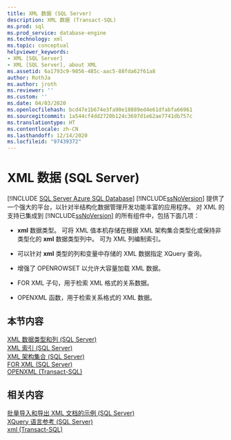 ```yaml
---
title: XML 数据 (SQL Server)
description: XML 数据 (Transact-SQL)
ms.prod: sql
ms.prod_service: database-engine
ms.technology: xml
ms.topic: conceptual
helpviewer_keywords:
- XML [SQL Server]
- XML [SQL Server], about XML
ms.assetid: 6a1793c9-9856-485c-aac5-88fda62f61a8
author: RothJa
ms.author: jroth
ms.reviewer: ''
ms.custom: ''
ms.date: 04/03/2020
ms.openlocfilehash: bcd47e1b674e3fa90e18889ed4e61dfabfa66961
ms.sourcegitcommit: 1a544cf4dd2720b124c3697d1e62ae7741db757c
ms.translationtype: HT
ms.contentlocale: zh-CN
ms.lasthandoff: 12/14/2020
ms.locfileid: "97439372"
---
```

# <a name="xml-data-sql-server"></a>XML 数据 (SQL Server)
[!INCLUDE [SQL Server Azure SQL Database](../../includes/applies-to-version/sql-asdb.md)]
  [!INCLUDE[ssNoVersion](../../includes/ssnoversion-md.md)] 提供了一个强大的平台，以针对半结构化数据管理开发功能丰富的应用程序。 对 XML 的支持已集成到 [!INCLUDE[ssNoVersion](../../includes/ssnoversion-md.md)] 的所有组件中，包括下面几项：  
  
-   **xml** 数据类型。 可将 XML 值本机存储在根据 XML 架构集合类型化或保持非类型化的 **xml** 数据类型列中。 可为 XML 列编制索引。  
  
-   可以针对 **xml** 类型的列和变量中存储的 XML 数据指定 XQuery 查询。  
  
-   增强了 OPENROWSET 以允许大容量加载 XML 数据。  
  
-   FOR XML 子句，用于检索 XML 格式的关系数据。  
  
-   OPENXML 函数，用于检索关系格式的 XML 数据。  
  
## <a name="in-this-section"></a>本节内容  
 [XML 数据类型和列 (SQL Server)](../../relational-databases/xml/xml-data-type-and-columns-sql-server.md)  
 [XML 索引 (SQL Server)](../../relational-databases/xml/xml-indexes-sql-server.md)  
 [XML 架构集合 (SQL Server)](../../relational-databases/xml/xml-schema-collections-sql-server.md)  
 [FOR XML (SQL Server)](../../relational-databases/xml/for-xml-sql-server.md)  
 [OPENXML (Transact-SQL)](../../t-sql/functions/openxml-transact-sql.md)  
  
## <a name="related-content"></a>相关内容  
 [批量导入和导出 XML 文档的示例 (SQL Server)](../../relational-databases/import-export/examples-of-bulk-import-and-export-of-xml-documents-sql-server.md)  
 [XQuery 语言参考 (SQL Server)](../../xquery/xquery-language-reference-sql-server.md)  
 [xml (Transact-SQL)](../../t-sql/xml/xml-transact-sql.md)
  
